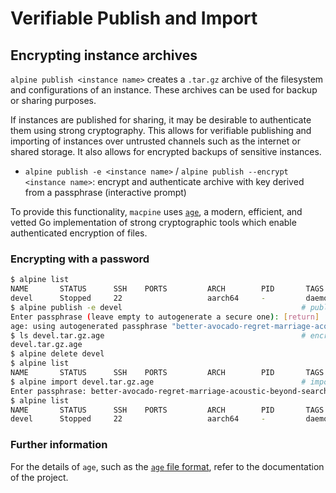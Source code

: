 # Verifiable Publish and Import

## Encrypting instance archives

`alpine publish <instance name>` creates a `.tar.gz` archive of the filesystem and configurations of an instance. These archives can be used for backup or sharing
purposes.

If instances are published for sharing, it may be desirable to authenticate them using strong cryptography. This allows for verifiable publishing and importing of
instances over untrusted channels such as the internet or shared storage. It also allows for encrypted backups of sensitive instances.

* `alpine publish -e <instance name>` / `alpine publish --encrypt <instance name>`: encrypt and authenticate archive with key derived from a passphrase (interactive prompt)

To provide this functionality, `macpine` uses [`age`](https://github.com/FiloSottile/age), a modern, efficient, and vetted Go implementation of strong cryptographic
tools which enable authenticated encryption of files.

### Encrypting with a password

```bash
$ alpine list
NAME       STATUS      SSH    PORTS         ARCH        PID       TAGS
devel      Stopped     22                   aarch64     -         daemon,dev
$ alpine publish -e devel                                        # publish instance `devel` with password
Enter passphrase (leave empty to autogenerate a secure one): [return]
age: using autogenerated passphrase "better-avocado-regret-marriage-acoustic-beyond-search-record-drum-shadow"
$ ls devel.tar.gz.age                                            # encrypted archive is created
devel.tar.gz.age
$ alpine delete devel
$ alpine list
NAME       STATUS      SSH    PORTS         ARCH        PID       TAGS
$ alpine import devel.tar.gz.age                                 # import requires the corresponding private key
Enter passphrase: better-avocado-regret-marriage-acoustic-beyond-search-record-drum-shadow
$ alpine list
NAME       STATUS      SSH    PORTS         ARCH        PID       TAGS
devel      Stopped     22                   aarch64     -         daemon,dev
```

### Further information

For the details of `age`, such as the [`age` file format](https://github.com/C2SP/C2SP/blob/main/age.md), refer to the documentation of the project.
